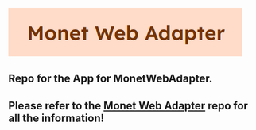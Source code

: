 ![MWALogo](https://raw.githubusercontent.com/wacko1805/MonetWebAdapter/refs/heads/main/assets/images/MWA%20logo.png)

## Repo for the App for MonetWebAdapter.
## Please refer to the [Monet Web Adapter](https://github.com/wacko1805/MonetWebAdapter) repo for all the information!
